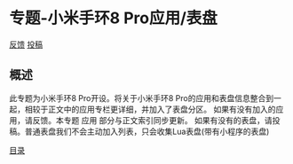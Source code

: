 # 专题-小米手环8 Pro应用/表盘

[反馈](https://github.com/PieTech-WS/WearWiki) [投稿](mailto://yizigezi@outlook.com)

## 概述
此专题为小米手环8 Pro开设。将关于小米手环8 Pro的应用和表盘信息整合到一起，相较于正文中的应用专栏更详细，并加入了表盘分区。 
如果有没有加入的应用，请反馈。本专题 应用 部分与正文索引同步更新。 
如果有没有的表盘，请投稿。普通表盘我们不会主动加入列表，只会收集Lua表盘(带有小程序的表盘)

[目录](xmsh8p-apps-index.md '查看目录')

